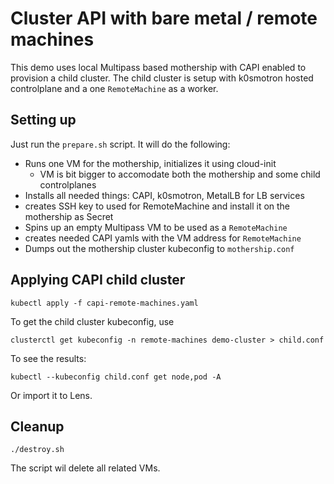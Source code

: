 # Cluster API with bare metal / remote machines

This demo uses local Multipass based mothership with CAPI enabled to provision a child cluster. The child cluster is setup with k0smotron hosted controlplane and a one `RemoteMachine` as a worker.

## Setting up

Just run the `prepare.sh` script. It will do the following:

- Runs one VM for the mothership, initializes it using cloud-init
  - VM is bit bigger to accomodate both the mothership and some child controlplanes
- Installs all needed things: CAPI, k0smotron, MetalLB for LB services
- creates SSH key to used for RemoteMachine and install it on the mothership as Secret
- Spins up an empty Multipass VM to be used as a `RemoteMachine`
- creates needed CAPI yamls with the VM address for `RemoteMachine`
- Dumps out the mothership cluster kubeconfig to `mothership.conf`

## Applying CAPI child cluster

```shell
kubectl apply -f capi-remote-machines.yaml 
```

To get the child cluster kubeconfig, use

```shell
clusterctl get kubeconfig -n remote-machines demo-cluster > child.conf
```

To see the results:

```shell
kubectl --kubeconfig child.conf get node,pod -A      
```

Or import it to Lens.

## Cleanup

```shell 
./destroy.sh
```

The script wil delete all related VMs.
